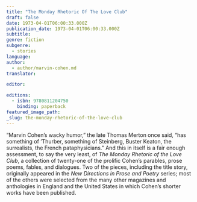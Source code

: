 ```yaml
---
title: "The Monday Rhetoric Of The Love Club"
draft: false
date: 1973-04-01T06:00:33.000Z
publication_date: 1973-04-01T06:00:33.000Z
subtitle:
genre: fiction
subgenre:
  - stories
language:
author:
  - author/marvin-cohen.md
translator:

editor:

editions:
  - isbn: 9780811204750
    binding: paperback
featured_image_path:
_slug: the-monday-rhetoric-of-the-love-club
---
```


“Marvin Cohen’s wacky humor,” the late Thomas Merton once said, “has something of ’Thurber, something of Steinberg, Buster Keaton, the surrealists, the French pataphysicians." And this in itself is a fair enough assessment, to say the very least, of _The Monday Rhetoric of the Love Club_, a collection of twenty-one of the prolific Cohen’s parables, prose poems, fables, and dialogues. Two of the pieces, including the title story, originally appeared in the _New Directions in Prose and Poetry_ series; most of the others were selected from the many other magazines and anthologies in England and the United States in which Cohen’s shorter works have been published.


